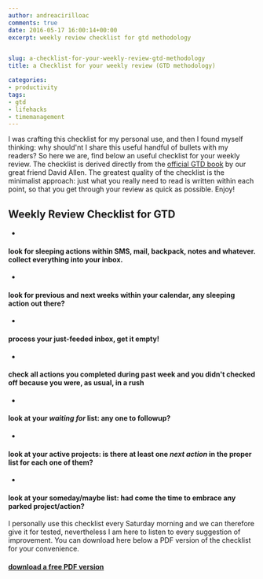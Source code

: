 ```yaml
---
author: andreacirilloac
comments: true
date: 2016-05-17 16:00:14+00:00
excerpt: weekly review checklist for gtd methodology


slug: a-checklist-for-your-weekly-review-gtd-methodology
title: a Checklist for your weekly review (GTD methodology)

categories:
- productivity
tags:
- gtd
- lifehacks
- timemanagement
---
```


I was crafting this checklist for my personal use, and then I found myself thinking: why should'nt I share this useful handful of bullets with my readers? So here we are, find below an useful checklist for your weekly review. The checklist is derived directly from the [official GTD book](http://gettingthingsdone.com) by our great friend David Allen. The greatest quality of the checklist is the minimalist approach: just what you really need to read is written within each point, so that you get through your review as quick as possible. Enjoy!





## Weekly Review Checklist for GTD





 	
  * 


#### look for sleeping actions within SMS, mail, backpack, notes and whatever. collect everything into your inbox.




 	
  * 


#### look for previous and next weeks within your calendar, any sleeping action out there?




 	
  * 


#### process your just-feeded inbox, get it empty!




 	
  * 


#### check all actions you completed during past week and you didn't checked off because you were, as usual, in a rush




 	
  * 


#### look at your _waiting for_ list: any one to followup?




 	
  * 


#### look at your active projects: is there at least one _next action_ in the proper list for each one of them?




 	
  * 


#### look at your someday/maybe list: had come the time to embrace any parked project/action?





I personally use this checklist every Saturday morning and we can therefore give it for tested, nevertheless I am here to listen to every suggestion of improvement. You can download here below a PDF version of the checklist for your convenience.


#### [download a free PDF version](https://andreacirilloblog.files.wordpress.com/2016/05/weekly-review-checklist-for-gtd.pdf)
